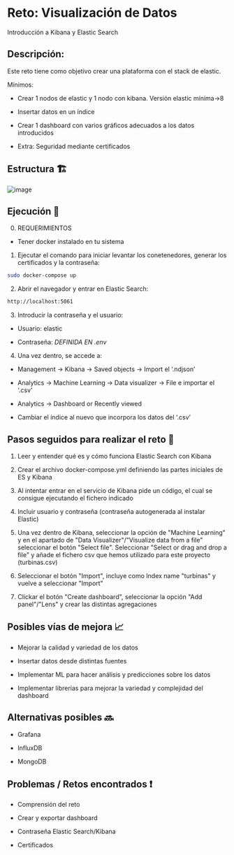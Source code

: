 
# Reto: Visualización de Datos

Introducción a Kibana y Elastic Search

## Descripción:

Este reto tiene como objetivo crear una plataforma con el stack de elastic.

Mínimos:

- Crear 1 nodos de elastic y 1 nodo con kibana. Versión elastic mínima→8

- Insertar datos en un índice

- Crear 1 dashboard con varios gráficos adecuados a los datos introducidos

- Extra: Seguridad mediante certificados

## Estructura 🏗️

![image](https://github.com/jdecruzdeusto/visualizacionDeDatos/assets/125390240/e218bb8b-8777-4940-8553-bcb9e57fc2cd)


## Ejecución 🚀

0. REQUERIMIENTOS

- Tener docker instalado en tu sistema

1. Ejecutar el comando para iniciar levantar los conetenedores, generar los certificados y la contraseña:
```bash
sudo docker-compose up
```

2. Abrir el navegador y entrar en Elastic Search:
```bash
http://localhost:5061
```
3. Introducir la contraseña y el usuario:

- Usuario: elastic

- Contraseña: *DEFINIDA EN .env*

4. Una vez dentro, se accede a:

- Management -> Kibana -> Saved objects -> Import el ‘.ndjson’

- Analytics -> Machine Learning -> Data visualizer -> File e importar el ‘.csv’

- Analytics -> Dashboard or Recently viewed

- Cambiar el índice al nuevo que incorpora los datos del ‘.csv’

## Pasos seguidos para realizar el reto 🚶

1. Leer y entender qué es y cómo funciona Elastic Search con Kibana
   
2. Crear el archivo docker-compose.yml definiendo las partes iniciales de ES y Kibana

3. Al intentar entrar en el servicio de Kibana pide un código, el cual se consigue ejecutando el fichero indicado

4. Incluir usuario y contraseña (contraseña autogenerada al instalar Elastic)

5. Una vez dentro de Kibana, seleccionar la opción de "Machine Learning" y en el apartado de "Data Visualizer"/"Visualize data from a file" seleccionar el botón "Select file". Seleccionar "Select or drag and drop a file" y añade el fichero csv que hemos utilizado para este proyecto (turbinas.csv)

6. Seleccionar el botón "Import", incluye como Index name "turbinas" y vuelve a seleccionar "Import"

7. Clickar el botón "Create dashboard", seleccionar la opción "Add panel"/"Lens" y crear las distintas agregaciones

## Posibles vías de mejora 📈
- Mejorar la calidad y variedad de los datos

- Insertar datos desde distintas fuentes

- Implementar ML para hacer análisis y predicciones sobre los datos

- Implementar librerías para mejorar la variedad y complejidad del dashboard

## Alternativas posibles 🔜
- Grafana

- InfluxDB

- MongoDB


## Problemas / Retos encontrados ❗
- Comprensión del reto

- Crear y exportar dashboard

- Contraseña Elastic Search/Kibana

- Certificados
